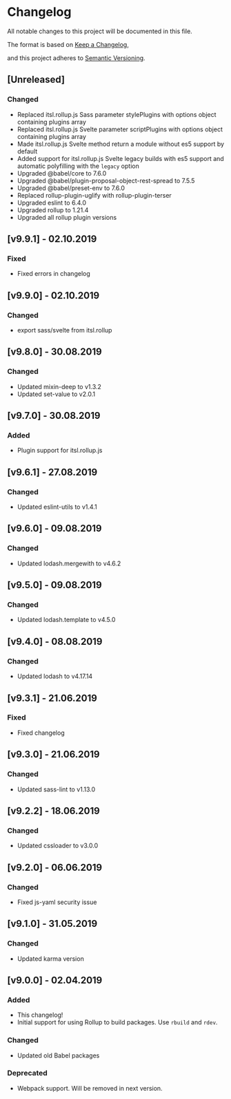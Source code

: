 # Changelog

All notable changes to this project will be documented in this file.

The format is based on [Keep a Changelog](https://keepachangelog.com/en/1.0.0/),

and this project adheres to [Semantic Versioning](https://semver.org/spec/v2.0.0.html).

## [Unreleased]

### Changed

- Replaced itsl.rollup.js Sass parameter stylePlugins with options object
  containing plugins array
- Replaced itsl.rollup.js Svelte parameter scriptPlugins with options object
  containing plugins array
- Made itsl.rollup.js Svelte method return a module without es5 support by
  default
- Added support for itsl.rollup.js Svelte legacy builds with es5 support and
  automatic polyfilling with the `legacy` option
- Upgraded @babel/core to 7.6.0
- Upgraded @babel/plugin-proposal-object-rest-spread to 7.5.5
- Upgraded @babel/preset-env to 7.6.0
- Replaced rollup-plugin-uglify with rollup-plugin-terser
- Upgraded eslint to 6.4.0
- Upgraded rollup to 1.21.4
- Upgraded all rollup plugin versions

## [v9.9.1] - 02.10.2019

### Fixed

- Fixed errors in changelog

## [v9.9.0] - 02.10.2019

### Changed

- export sass/svelte from itsl.rollup

## [v9.8.0] - 30.08.2019

### Changed

- Updated mixin-deep to v1.3.2
- Updated set-value to v2.0.1

## [v9.7.0] - 30.08.2019

### Added

- Plugin support for itsl.rollup.js

## [v9.6.1] - 27.08.2019

### Changed

- Updated eslint-utils to v1.4.1

## [v9.6.0] - 09.08.2019

### Changed

- Updated lodash.mergewith to v4.6.2

## [v9.5.0] - 09.08.2019

### Changed

- Updated lodash.template to v4.5.0

## [v9.4.0] - 08.08.2019

### Changed

- Updated lodash to v4.17.14

## [v9.3.1] - 21.06.2019

### Fixed

- Fixed changelog

## [v9.3.0] - 21.06.2019

### Changed

- Updated sass-lint to v1.13.0

## [v9.2.2] - 18.06.2019

### Changed

- Updated cssloader to v3.0.0

## [v9.2.0] - 06.06.2019

### Changed

- Fixed js-yaml security issue

## [v9.1.0] - 31.05.2019

### Changed

- Updated karma version

## [v9.0.0] - 02.04.2019

### Added

- This changelog!
- Initial support for using Rollup to build packages. Use `rbuild` and `rdev`.

### Changed

- Updated old Babel packages

### Deprecated

- Webpack support. Will be removed in next version.
